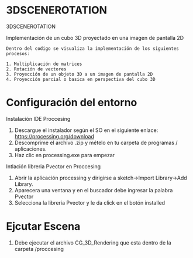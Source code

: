# 3DSCENEROTATION
 3DSCENEROTATION

 Implementación de un cubo 3D proyectado en una imagen de pantalla 2D

    Dentro del codigo se visualiza la implementación de los siguientes procesos:

    1. Multiplicación de matrices
    2. Rotación de vectores
    3. Proyección de un objeto 3D a un imagen de pantalla 2D
    4. Proyección parcial o basica en perspectiva del cubo 3D


# Configuración del entorno

Instalación IDE Proccesing

1. Descargue el instalador según el SO en el siguiente enlace: https://processing.org/download
2. Descomprime el archivo .zip y mételo en tu carpeta de programas / aplicaciones.
3. Haz clic en processing.exe para empezar

Intlación libreria Pvector en Proccesing

1. Abrir la aplicación processing y dirigirse a sketch->Import Library->Add Library.
2. Aparecera una ventana y en el buscador debe ingresar la palabra Pvector
3. Selecciona la libreria Pvector y le da click en el botón installed

# Ejcutar Escena

1. Debe ejecutar el archivo CG_3D_Rendering que esta dentro de la carpeta /proccesing 


